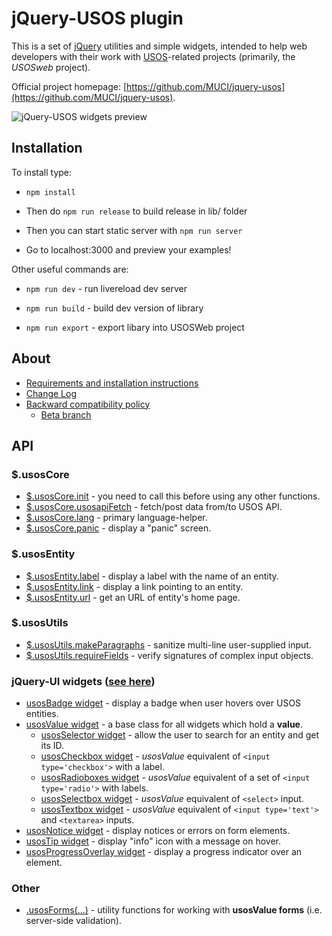 jQuery-USOS plugin
==================

This is a set of [jQuery](http://jquery.com/) utilities and simple widgets,
intended to help web developers with their work with
[USOS](http://usos.edu.pl/about-usos)-related projects (primarily, the *USOSweb*
project).

Official project homepage:
[https://github.com/MUCI/jquery-usos](https://github.com/MUCI/jquery-usos).

![jQuery-USOS widgets preview](http://i.imgur.com/jyJy1w5.png)


Installation
------------

To install type: 

* `npm install` 

* Then do `npm run release` to build release in lib/ folder 

* Then you can start static server with `npm run server`

* Go to localhost:3000 and preview your examples! 

Other useful commands are: 

* `npm run dev` - run livereload dev server 

* `npm run build` - build dev version of library 

* `npm run export` - export libary into USOSWeb project

About
-----

  * [Requirements and installation instructions](https://github.com/MUCI/jquery-usos/blob/master/doc/installation.md)
  * [Change Log](https://github.com/MUCI/jquery-usos/blob/master/doc/changelog.md)
  * [Backward compatibility policy](https://github.com/MUCI/jquery-usos/blob/master/doc/backward-compatibility.md)
    * [Beta branch](https://github.com/MUCI/jquery-usos/blob/master/doc/backward-compatibility.md)

API
---

### $.usosCore

  * [$.usosCore.init](https://github.com/MUCI/jquery-usos/blob/master/doc/api/core.init.md) -
    you need to call this before using any other functions.
  * [$.usosCore.usosapiFetch](https://github.com/MUCI/jquery-usos/blob/master/doc/api/core.usosapiFetch.md) -
    fetch/post data from/to USOS API.
  * [$.usosCore.lang](https://github.com/MUCI/jquery-usos/blob/master/doc/api/core.lang.md) -
    primary language-helper.
  * [$.usosCore.panic](https://github.com/MUCI/jquery-usos/blob/master/doc/api/core.panic.md) -
    display a "panic" screen.

### $.usosEntity

  * [$.usosEntity.label](https://github.com/MUCI/jquery-usos/blob/master/doc/api/entity.label.md) - display a label with the name of an entity.
  * [$.usosEntity.link](https://github.com/MUCI/jquery-usos/blob/master/doc/api/entity.link.md) - display a link pointing to an entity.
  * [$.usosEntity.url](https://github.com/MUCI/jquery-usos/blob/master/doc/api/entity.url.md) - get an URL of entity's home page.

### $.usosUtils

  * [$.usosUtils.makeParagraphs](https://github.com/MUCI/jquery-usos/blob/master/doc/api/utils.makeParagraphs.md) - sanitize multi-line user-supplied input.
  * [$.usosUtils.requireFields](https://github.com/MUCI/jquery-usos/blob/master/doc/api/utils.requireFields.md) - verify signatures of complex input objects.

### jQuery-UI widgets ([see here](http://api.jqueryui.com/jQuery.widget/))

  * [usosBadge widget](https://github.com/MUCI/jquery-usos/blob/master/doc/api/widget.badge.md) - display a badge when user hovers over USOS entities.
  * [usosValue widget](https://github.com/MUCI/jquery-usos/blob/master/doc/api/widget.value.md) - a base class for all widgets which hold a **value**.
    * [usosSelector widget](https://github.com/MUCI/jquery-usos/blob/master/doc/api/widget.selector.md) - allow the user to search for an entity and get its ID.
    * [usosCheckbox widget](https://github.com/MUCI/jquery-usos/blob/master/doc/api/widget.checkbox.md) - *usosValue* equivalent of `<input type='checkbox'>` with a label.
    * [usosRadioboxes widget](https://github.com/MUCI/jquery-usos/blob/master/doc/api/widget.radioboxes.md) - *usosValue* equivalent of a set of `<input type='radio'>` with labels.
    * [usosSelectbox widget](https://github.com/MUCI/jquery-usos/blob/master/doc/api/widget.selectbox.md) - *usosValue* equivalent of `<select>` input.
    * [usosTextbox widget](https://github.com/MUCI/jquery-usos/blob/master/doc/api/widget.textbox.md) - *usosValue* equivalent of `<input type='text'>` and `<textarea>` inputs.
  * [usosNotice widget](https://github.com/MUCI/jquery-usos/blob/master/doc/api/widget.notice.md) - display notices or errors on form elements.
  * [usosTip widget](https://github.com/MUCI/jquery-usos/blob/master/doc/api/widget.tip.md) - display "info" icon with a message on hover.
  * [usosProgressOverlay widget](https://github.com/MUCI/jquery-usos/blob/master/doc/api/widget.progressOverlay.md) - display a progress indicator over an element.

### Other

  * [.usosForms(...)](https://github.com/MUCI/jquery-usos/blob/master/doc/api/forms.md) - utility functions for working with **usosValue forms** (i.e. server-side validation).